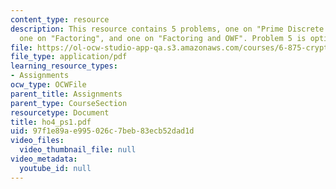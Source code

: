 ```yaml
---
content_type: resource
description: This resource contains 5 problems, one on "Prime Discrete Logarithm Problem",
  one on "Factoring", and one on "Factoring and OWF". Problem 5 is optional.
file: https://ol-ocw-studio-app-qa.s3.amazonaws.com/courses/6-875-cryptography-and-cryptanalysis-spring-2005/97f1e89ae995026c7beb83ecb52dad1d_ho4_ps1.pdf
file_type: application/pdf
learning_resource_types:
- Assignments
ocw_type: OCWFile
parent_title: Assignments
parent_type: CourseSection
resourcetype: Document
title: ho4_ps1.pdf
uid: 97f1e89a-e995-026c-7beb-83ecb52dad1d
video_files:
  video_thumbnail_file: null
video_metadata:
  youtube_id: null
---
```


